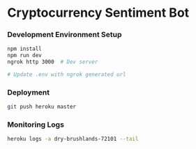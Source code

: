 # Cryptocurrency Sentiment Bot

### Development Environment Setup

```bash
npm install
npm run dev
ngrok http 3000  # Dev server

# Update .env with ngrok generated url
```

### Deployment

```bash
git push heroku master
```

### Monitoring Logs

```sh
heroku logs -a dry-brushlands-72101 --tail
```
